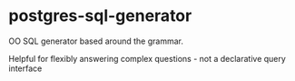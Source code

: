 # postgres-sql-generator
OO SQL generator based around the grammar.

Helpful for flexibly answering complex questions - not a declarative query interface
